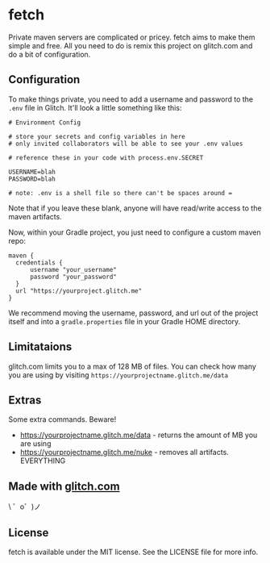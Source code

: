 # fetch

Private maven servers are complicated or pricey. fetch aims to make them simple and free. All you need to do is remix this project on glitch.com and do a bit of configuration.

## Configuration
To make things private, you need to add a username and password to the `.env` file in Glitch. It'll look a little something like this:
```
# Environment Config

# store your secrets and config variables in here
# only invited collaborators will be able to see your .env values

# reference these in your code with process.env.SECRET

USERNAME=blah
PASSWORD=blah

# note: .env is a shell file so there can't be spaces around =
```
Note that if you leave these blank, anyone will have read/write access to the maven artifacts.

Now, within your Gradle project, you just need to configure a custom maven repo:
```
maven {
  credentials {
      username "your_username"
      password "your_password"
  }
  url "https://yourproject.glitch.me"
}
```
We recommend moving the username, password, and url out of the project itself and into a `gradle.properties` file in your Gradle HOME directory.

## Limitataions
glitch.com limits you to a max of 128 MB of files. You can check how many you are using by visiting `https://yourprojectname.glitch.me/data`

## Extras
Some extra commands. Beware!
- https://yourprojectname.glitch.me/data - returns the amount of MB you are using
- https://yourprojectname.glitch.me/nuke - removes all artifacts. EVERYTHING

Made with [glitch.com](https://glitch.com/)
-----------------

\ ゜o゜)ノ

## License

fetch is available under the MIT license. See the LICENSE file for more info.